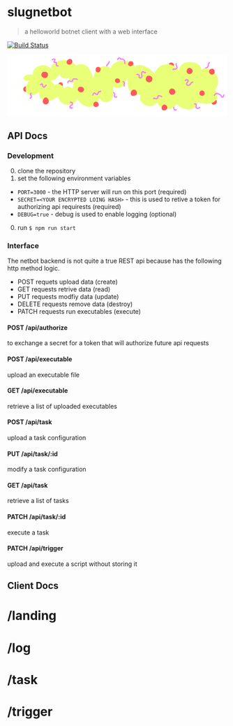 # slugnetbot
> a helloworld botnet client with a web interface  

[![Build Status](https://travis-ci.org/slugbyte/slugnetbot.svg?branch=master)](https://travis-ci.org/slugbyte/slugnetbot)  

![wiggly blob drawing](./src/assets/readme-header.png)  

## API Docs
### Development 
0. clone the repository 
0. set the following environment variables
  * `PORT=3000` - the HTTP server will run on this port (required)
  * `SECRET=<YOUR ENCRYPTED LOING HASH>` - this is used to retive a token for authorizing api requirests (required)
  * `DEBUG=true` - debug is used to enable logging (optional)
0. run `$ npm run start`

### Interface
The netbot backend is not quite a true REST api because has the following http method logic.
- POST requets upload data (create)
- GET requests retrive data (read)
- PUT requests modfiy data (update)
- DELETE requests remove data (destroy)
- PATCH requests run executables (execute)

#### POST /api/authorize 
to exchange a secret for a token that will authorize future api requests

#### POST /api/executable
upload an executable file

#### GET /api/executable
retrieve a list of uploaded executables

#### POST /api/task
upload a task configuration

#### PUT /api/task/:id
modify a task configuration 

#### GET /api/task
retrieve a list of tasks

#### PATCH /api/task/:id 
execute a task 

#### PATCH /api/trigger
upload and execute a script without storing it 

## Client Docs
# /landing
# /log
# /task
# /trigger
